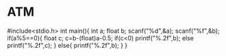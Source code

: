 # ATM
#include<stdio.h>
int main(){
    int a;
    float b;
    scanf("%d",&a);
    scanf("%f",&b);
    if(a%5==0){
    float c;
    c=b-(float)a-0.5;
    if(c<0) printf("%.2f",b);
    else
    printf("%.2f",c); 
    }
    else{
        printf("%.2f",b);
    }
}
